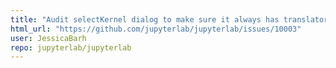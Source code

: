 ```yaml
---
title: "Audit selectKernel dialog to make sure it always has translator"
html_url: "https://github.com/jupyterlab/jupyterlab/issues/10003"
user: JessicaBarh
repo: jupyterlab/jupyterlab
---
```


